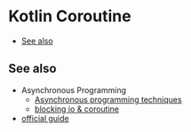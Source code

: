 # Kotlin Coroutine

- [See also](#see-also)

## See also

- Asynchronous Programming
  - [Asynchronous programming techniques](https://kotlinlang.org/docs/async-programming.html)
  - [blocking io & coroutine](https://elizarov.medium.com/blocking-threads-suspending-coroutines-d33e11bf4761)
- [official guide](https://kotlinlang.org/docs/coroutines-guide.html)